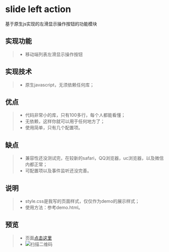 # slide left action

基于原生js实现的左滑显示操作按钮的功能模块

## 实现功能
> *  移动端列表左滑显示操作按钮

## 实现技术
> *  原生javascript，无须依赖任何库；

## 优点
> *  代码非常小的库，只有100多行，每个人都能看懂；
> *  无依赖，这样你就可以用于任何地方了；
> *  使用简单，只有几个配置项。

## 缺点
> *  兼容性还没测试完，在较新的safari，QQ浏览器，uc浏览器，以及微信内都正常；
> *  可配置项以及事件监听还没完善。

## 说明
> * style.css是我写的页面样式，仅仅作为demo的展示样式；
> * 使用方法：参考demo.html。

## 预览
> * 页面[点击这里](https://yangyuji.github.io/slide-left-action/demo.html)
> * ![扫描二维码](https://github.com/yangyuji/slide-left-action/blob/master/qrcode.png)
